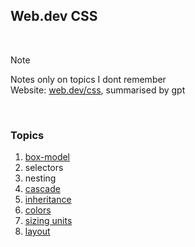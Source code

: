 ## Web.dev CSS

<br>

>[!NOTE]
>Notes only on topics I dont remember<br>
>Website: [web.dev/css](https://web.dev/learn/css/), summarised by gpt

<br>

### Topics
1. [box-model](./01-box-model)
2. selectors
3. nesting
4. [cascade](./04-cascade)
5. [inheritance](./05-inheritance)
6. [colors](./06-colors)
7. [sizing units](./07-sizing-units)
8. [layout](./08-layout)
